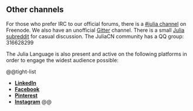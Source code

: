 ## Other channels

For those who prefer IRC to our official forums, there is a [#julia channel](https://webchat.freenode.net/?channels=julia) on Freenode. We also have an unofficial [Gitter](https://gitter.im/JuliaLang/julia) channel. There is a small [Julia subreddit](https://www.reddit.com/r/Julia/) for casual discussion. The JuliaCN community has a QQ group: 316628299

The Julia Language is also present and active on the following platforms in order to engage the widest audience possible:

@@tight-list
* **[LinkedIn](https://www.linkedin.com/company/the-julia-language/)**
* **[Facebook](https://www.facebook.com/TheJuliaLanguage/)**
* **[Pinterest](https://www.pinterest.com/JuliaLanguage/)**
* **[Instagram](https://www.instagram.com/Julia.language/)**
@@
